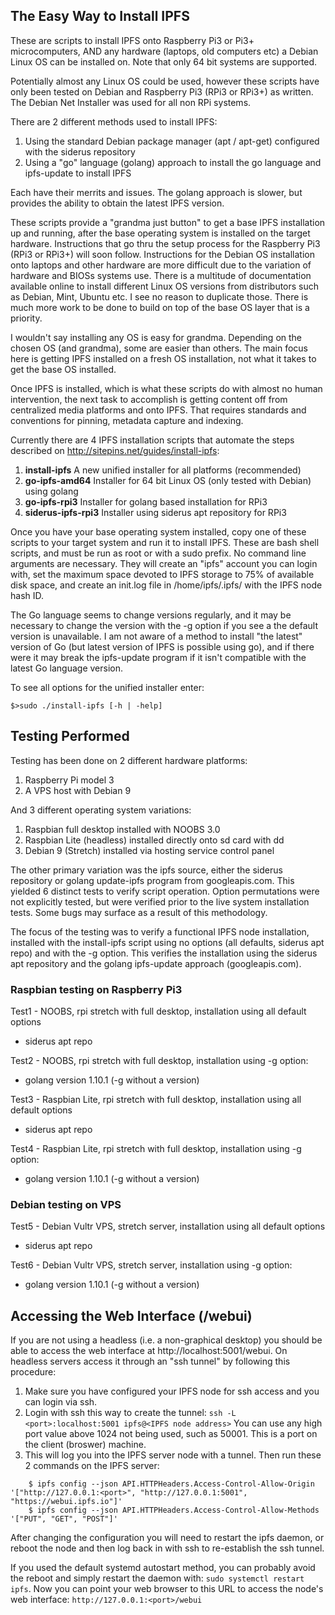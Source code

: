 ## The Easy Way to Install IPFS
These are scripts to install IPFS onto Raspberry Pi3 or Pi3+ microcomputers, AND any hardware (laptops, old computers etc) a Debian Linux OS can be installed on. Note that only 64 bit systems are supported.

Potentially almost any Linux OS could be used, however these scripts have only been tested on Debian and Raspberry Pi3 (RPi3 or RPi3+) as written. The Debian Net Installer was used for all non RPi systems.

There are 2 different methods used to install IPFS:
1. Using the standard Debian package manager (apt / apt-get) configured with the siderus repository
2. Using a "go" language (golang) approach to install the go language and ipfs-update to install IPFS

Each have their merrits and issues. The golang approach is slower, but provides the ability to obtain the latest IPFS version. 

These scripts provide a "grandma just button" to get a base IPFS installation up and running, after the base operating system is installed on the target hardware. Instructions that go thru the setup process for the Raspberry Pi3 (RPi3 or RPi3+) will soon follow. Instructions for the Debian OS installation onto laptops and other hardware are more difficult due to the variation of hardware and BIOSs systems use. There is a multitude of documentation available online to install different Linux OS versions from distributors such as Debian, Mint, Ubuntu etc. I see no reason to duplicate those. There is much more work to be done to build on top of the base OS layer that is a priority.

I wouldn't say installing any OS is easy for grandma. Depending on the chosen OS (and grandma), some are easier than others. The main focus here is getting IPFS installed on a fresh OS installation, not what it takes to get the base OS installed.

Once IPFS is installed, which is what these scripts do with almost no human intervention, the next task to accomplish is getting content off from centralized media platforms and onto IPFS. That requires standards and conventions for pinning, metadata capture and indexing. 

Currently there are 4 IPFS installation scripts that automate the steps described on http://sitepins.net/guides/install-ipfs:
1. **install-ipfs**	A new unified installer for all platforms (recommended)
2. **go-ipfs-amd64**	Installer for 64 bit Linux OS (only tested with Debian) using golang
3. **go-ipfs-rpi3**		Installer for golang based installation for RPi3
4. **siderus-ipfs-rpi3** Installer using siderus apt repository for RPi3
  
Once you have your base operating system installed, copy one of these scripts to your target system and run it to install IPFS. These are bash shell scripts, and must be run as root or with a sudo prefix. No command line arguments are necessary. They will create an "ipfs" account you can login with, set the maximum space devoted to IPFS storage to 75% of available disk space, and create an init.log file in /home/ipfs/.ipfs/ with the IPFS node hash ID. 

The Go language seems to change versions regularly, and it may be necessary to change the version with the -g option if you see a the default version is unavailable. I am not aware of a method to install "the latest" version of Go (but latest version of IPFS is possible using go), and if there were it may break the ipfs-update program if it isn't compatible with the latest Go language version.

To see all options for the unified installer enter:

    $>sudo ./install-ipfs [-h | -help]

## Testing Performed
Testing has been done on 2 different hardware platforms:
1. Raspberry Pi model 3
2. A VPS host with Debian 9

And 3 different operating system variations:
1. Raspbian full desktop installed with NOOBS 3.0
2. Raspbian Lite (headless) installed directly onto sd card with dd
3. Debian 9 (Stretch) installed via hosting service control panel

The other primary variation was the ipfs source, either the siderus repository or golang update-ipfs program from googleapis.com. This yielded 6 distinct tests to verify script operation. Option permutations were not explicitly tested, but were verified prior to the live system installation tests. Some bugs may surface as a result of this methodology. 

The focus of the testing was to verify a functional IPFS node installation, installed with the install-ipfs script using no options (all defaults, siderus apt repo) and with the -g option. This verifies the installation using the siderus apt repository and the golang ipfs-update approach (googleapis.com). 

### Raspbian testing on Raspberry Pi3
Test1 - NOOBS, rpi stretch with full desktop, installation using all default options
- siderus apt repo

Test2 - NOOBS, rpi stretch with full desktop, installation using -g option:
- golang version 1.10.1 (-g without a version)

Test3 - Raspbian Lite, rpi stretch with full desktop, installation using all default options
- siderus apt repo

Test4 - Raspbian Lite, rpi stretch with full desktop, installation using -g option:
- golang version 1.10.1 (-g without a version)

### Debian testing on VPS
Test5 - Debian Vultr VPS, stretch server, installation using all default options
- siderus apt repo

Test6 - Debian Vultr VPS, stretch server, installation using -g option:
- golang version 1.10.1 (-g without a version)


## Accessing the Web Interface (/webui)
If you are not using a headless (i.e. a non-graphical desktop) you should be able to access the web interface at http://localhost:5001/webui. On headless servers access it through an "ssh tunnel" by following this procedure:

1. Make sure you have configured your IPFS node for ssh access and you can login via ssh. 
2. Login with ssh this way  to create the tunnel:
   `ssh -L <port>:localhost:5001 ipfs@<IPFS node address>`
  You can use any high port value above 1024 not being used, such as 50001. This is a port on the client (broswer) machine.
3. This will log you into the IPFS server node with a tunnel. Then run these 2 commands on the IPFS server:
```    
    $ ipfs config --json API.HTTPHeaders.Access-Control-Allow-Origin '["http://127.0.0.1:<port>", "http://127.0.0.1:5001", "https://webui.ipfs.io"]'
    $ ipfs config --json API.HTTPHeaders.Access-Control-Allow-Methods '["PUT", "GET", "POST"]'
```
After changing the configuration you will need to restart the ipfs daemon, or reboot the node and then log back in with ssh
to re-establish the ssh tunnel. 

If you used the default systemd autostart method, you can probably avoid the reboot and simply restart the daemon with:
`sudo systemctl restart ipfs`. Now you can point your web browser to this URL to access the node's web interface:
`http://127.0.0.1:<port>/webui`

